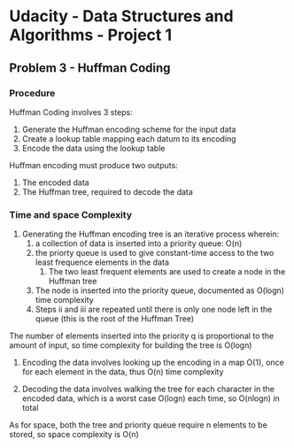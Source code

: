 # Udacity - Data Structures and Algorithms - Project 1

## Problem 3 - Huffman Coding


### Procedure 
Huffman Coding involves 3 steps:

1. Generate the Huffman encoding scheme for the input data
1. Create a lookup table mapping each datum to its encoding
1. Encode the data using the lookup table

Huffman encoding must produce two outputs:

1. The encoded data
1. The Huffman tree, required to decode the data

### Time and space Complexity

1. Generating the Huffman encoding tree is an iterative process wherein:
    1. a collection of data is inserted into a priority queue: O(n)
    1. the priorty queue is used to give constant-time access to the two least frequence elements in the data
        1. The two least frequent elements are used to create a node in the Huffman tree
    1. The node is inserted into the priority queue, documented as O(logn) time complexity
    1. Steps ii and iii are repeated until there is only one node left in the queue (this is the root of the Huffman Tree)
    
 The number of elements inserted into the priority q is proportional to the amount of input, so time complexity for
 building the tree is O(logn)
 
 1. Encoding the data involves looking up the encoding in a map O(1), once for each element in the data, thus O(n) time complexity
 
 1. Decoding the data involves walking the tree for each character in the encoded data, which is a worst case O(logn) each time, so O(nlogn) in total
 
 As for space, both the tree and priority queue require n elements to be stored, so space complexity is O(n) 
 
   
 
    
    